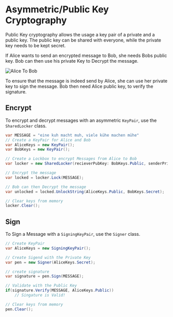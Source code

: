 # Asymmetric/Public Key Cryptography
Public Key cryptography allows the usage a key pair of a private and a public key. The public key can be shared with everyone, while the private key needs to be kept secret.

If Alice wants to send an encrypted message to Bob, she needs Bobs public key. Bob can then use his private Key to Decrypt the message.

![Alice To Bob](../img/PubKeyRoundTrip.png)

To ensure that the message is indeed send by Alice, she can use her private key to sign the message. Bob then need Alice public key, to verify the signature.

## Encrypt
To encrypt and decrypt messages with an asymmetric `KeyPair`, use the `SharedLocker` class.

```cs
var MESSAGE = "eine kuh macht muh, viele kühe machen mühe"
// Create a KeyPair for Alice and Bob
var AliceKeys = new KeyPair();
var BobKeys = new KeyPair();

// Create a Lockbox to encrypt Messages from Alice to Bob
var locker = new SharedLocker(recieverPubKey: BobKeys.Public, senderPrivKey: AliceKeys.Secret);

// Encrypt the message
var locked = locker.Lock(MESSAGE);

// Bob can then Decrypt the message
var unlocked = locked.UnlockString(AliceKeys.Public, BobKeys.Secret);

// Clear keys from memory
locker.Clear();
```

## Sign
To Sign a Message with a `SigningKeyPair`, use the `Signer` class.

```cs
// Create KeyPair
var AliceKeys = new SigningKeyPair();

// Create Sigend with the Private Key
var pen = new Signer(AliceKeys.Secret);

// create signature
var signature = pen.Sign(MESSAGE);

// Validate with the Public Key
if(signature.Verify(MESSAGE, AliceKeys.Public))
    // Singature is Valid!

// Clear keys from memory
pen.Clear();
```